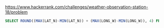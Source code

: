 https://www.hackerrank.com/challenges/weather-observation-station-18/problem

```sql
SELECT ROUND((MAX(LAT_N)-MIN(LAT_N)) + (MAX(LONG_W)-MIN(LONG_W)), 4) FROM STATION;
```

